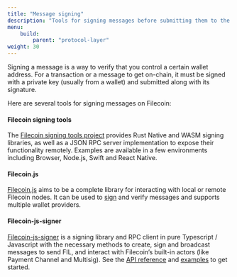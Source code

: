 ```yaml
---
title: "Message signing"
description: "Tools for signing messages before submitting them to the Filecoin blockchain."
menu:
    build:
        parent: "protocol-layer"
weight: 30
---
```


Signing a message is a way to verify that you control a certain wallet address. For a transaction or a message to get on-chain, it must be signed with a private key (usually from a wallet) and submitted along with its signature. 

Here are several tools for signing messages on Filecoin:

#### Filecoin signing tools

The [Filecoin signing tools project](https://zondax.ch/blog/filecoin-signing-library-milestone-3-delivered) provides Rust Native and WASM signing libraries, as well as a JSON RPC server implementation to expose their functionality remotely. Examples are available in a few environments including Browser, Node.js, Swift and React Native.

#### Filecoin.js

[Filecoin.js](https://filecoin-shipyard.github.io/filecoin.js/) aims to be a complete library for interacting with local or remote Filecoin nodes. It can be used to [sign](https://filecoin-shipyard.github.io/filecoin.js/docs/sign-message) and verify messages and supports multiple wallet providers.

#### Filecoin-js-signer

[Filecoin-js-signer](https://github.com/blitslabs/filecoin-js-signer) is a signing library and RPC client in pure Typescript / Javascript with the necessary methods to create, sign and broadcast messages to send FIL, and interact with Filecoin’s built-in actors (like Payment Channel and Multisig). See the [API reference](https://blitslabs.gitbook.io/filecoin-loans/tools/filecoin-js-signer/api-reference) and [examples](https://github.com/blitslabs/filecoin-js-signer#filecoin-signer) to get started.

